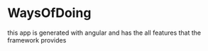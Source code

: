 # WaysOfDoing
this app is generated with angular and has the all features that the framework provides 
